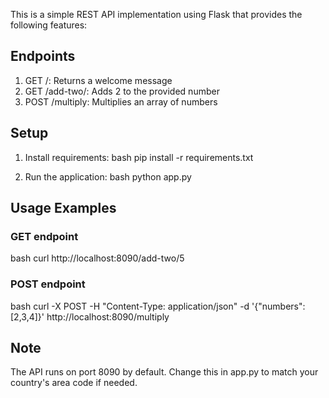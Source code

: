 This is a simple REST API implementation using Flask that provides the following features:

## Endpoints

1. GET /: Returns a welcome message
2. GET /add-two/<number>: Adds 2 to the provided number
3. POST /multiply: Multiplies an array of numbers

## Setup

1. Install requirements:
   bash
   pip install -r requirements.txt


2. Run the application:
   bash
   python app.py


## Usage Examples

### GET endpoint
bash
curl http://localhost:8090/add-two/5


### POST endpoint
bash
curl -X POST -H "Content-Type: application/json" -d '{"numbers":[2,3,4]}' http://localhost:8090/multiply


## Note
The API runs on port 8090 by default. Change this in app.py to match your country's area code if needed.
